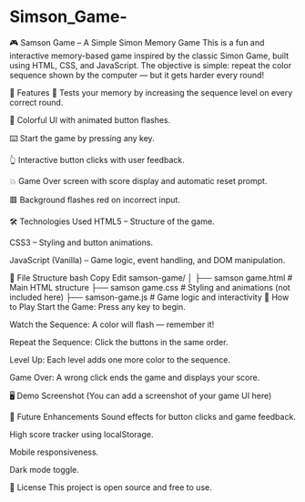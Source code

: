 # Simson_Game-
🎮 Samson Game – A Simple Simon Memory Game
This is a fun and interactive memory-based game inspired by the classic Simon Game, built using HTML, CSS, and JavaScript. The objective is simple: repeat the color sequence shown by the computer — but it gets harder every round!

🚀 Features
🧠 Tests your memory by increasing the sequence level on every correct round.

🎨 Colorful UI with animated button flashes.

⌨️ Start the game by pressing any key.

👆 Interactive button clicks with user feedback.

💥 Game Over screen with score display and automatic reset prompt.

🟥 Background flashes red on incorrect input.

🛠 Technologies Used
HTML5 – Structure of the game.

CSS3 – Styling and button animations.

JavaScript (Vanilla) – Game logic, event handling, and DOM manipulation.

📂 File Structure
bash
Copy
Edit
samson-game/
│
├── samson game.html      # Main HTML structure
├── samson game.css       # Styling and animations (not included here)
├── samson-game.js        # Game logic and interactivity
🎯 How to Play
Start the Game: Press any key to begin.

Watch the Sequence: A color will flash — remember it!

Repeat the Sequence: Click the buttons in the same order.

Level Up: Each level adds one more color to the sequence.

Game Over: A wrong click ends the game and displays your score.

🖥️ Demo Screenshot
(You can add a screenshot of your game UI here)

📌 Future Enhancements
Sound effects for button clicks and game feedback.

High score tracker using localStorage.

Mobile responsiveness.

Dark mode toggle.

📄 License
This project is open source and free to use.
